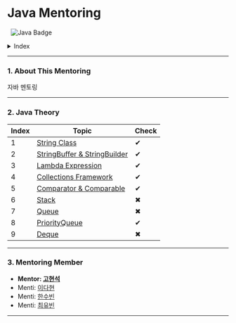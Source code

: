 # Java Mentoring 

&nbsp;  ![Java Badge](https://img.shields.io/badge/-Java%20Mentoring-FFFFFF?style=flat&logo=Java&logoColor=000000)

<details><summary>Index</summary>
  &nbsp;&nbsp;  1. About This Mentoring

  2. Java Theory

  3. Mentoring Member
</details>

* * *
### 1. About This Mentoring
 자바 멘토링
 
* * *
### 2. Java Theory
|Index|Topic|Check|
|-----|-----|-----|
|1|[String Class](https://github.com/khsexk/Java_Mentoring/tree/main/Theory/String%20%ED%81%B4%EB%9E%98%EC%8A%A4)|✔|
|2|[StringBuffer & StringBuilder](https://github.com/khsexk/Java_Mentoring/tree/main/Theory/StringBuffer%EC%99%80%20StringBuilder)|✔|
|3|[Lambda Expression](https://github.com/khsexk/Java_Mentoring/tree/main/Theory/%EB%9E%8C%EB%8B%A4%EC%8B%9D%20%ED%91%9C%ED%98%84)|✔|
|4|[Collections Framework](https://github.com/khsexk/Java_Mentoring/tree/main/Theory/%EC%BB%AC%EB%A0%89%EC%85%98%20%ED%94%84%EB%A0%88%EC%9E%84%EC%9B%8D)|✔|
|5|[Comparator & Comparable](https://github.com/khsexk/Java_Mentoring/blob/main/Theory/Comparator%EC%99%80%20Comparable/README.md)|✔|
|6|[Stack]()|✖|
|7|[Queue]()|✖|
|8|[PriorityQueue](https://github.com/khsexk/Java_Mentoring/tree/main/Theory/%EC%9A%B0%EC%84%A0%EC%88%9C%EC%9C%84%20%ED%81%90)|✔|
|9|[Deque]()|✖|

* * *

### 3. Mentoring Member
- **Mentor: [고현석](https://github.com/khsexk)**
- Menti: [이다현](https://github.com/dahyeon-da)
- Menti: [한수빈](https://github.com/realhsb)
- Menti: [최유빈](https://github.com/cybin050300)

* * *




